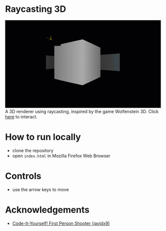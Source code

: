 # Raycasting 3D
![Raycasting 3D](./assets/raycasting.gif)
A  3D renderer using raycasting, inspired by the game Wolfenstein 3D. Click [here]() to interact.

# How to run locally
- clone the repository
- open `index.html` in Mozilla Firefox Web Browser
# Controls
- use the arrow keys to move

# Acknowledgements
- [Code-It-Yourself! First Person Shooter (javidx9)](https://www.youtube.com/watch?v=xW8skO7MFYw)